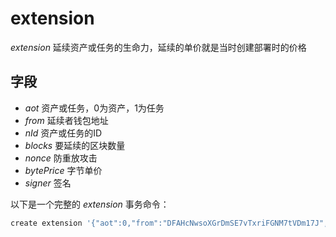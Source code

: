 # extension

_extension_ 延续资产或任务的生命力，延续的单价就是当时创建部署时的价格

## 字段
- _aot_ 资产或任务，0为资产，1为任务
- _from_ 延续者钱包地址
- _nId_ 资产或任务的ID
- _blocks_ 要延续的区块数量
- _nonce_ 防重放攻击
- _bytePrice_ 字节单价
- _signer_ 签名


以下是一个完整的 _extension_ 事务命令：

```bash
create extension '{"aot":0,"from":"DFAHcNwsoXGrDmSE7vTxriFGNM7tVDm17J","nId":"4ab40229733e4c964a87e19cb502e9517fc954b1f1fc7f3daffa02355e5eecf8","blocks":0,"bytePrice":2}'
```
